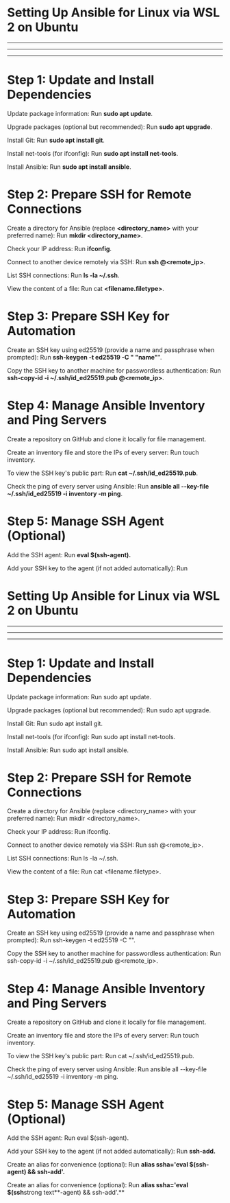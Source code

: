 
# Setting Up Ansible for Linux via WSL 2 on Ubuntu
*********************************************************

*********************************************************

*********************************************************

# Step 1: Update and Install Dependencies

Update package information:
 Run **sudo apt update**.

Upgrade packages (optional but recommended):
 Run **sudo apt upgrade**.

Install Git:
 Run **sudo apt install git**.

Install net-tools (for ifconfig):
 Run **sudo apt install net-tools**.

Install Ansible:
 Run **sudo apt install ansible**.

# Step 2: Prepare SSH for Remote Connections

Create a directory for Ansible (replace **<directory_name>** with your preferred name):
 Run **mkdir <directory_name>**.

Check your IP address:
 Run **ifconfig**.

Connect to another device remotely via SSH:
 Run **ssh <username>@<remote_ip>**.

List SSH connections:
 Run **ls -la ~/.ssh**.

View the content of a file:
 Run cat **<filename.filetype>**.

# Step 3: Prepare SSH Key for Automation

Create an SSH key using ed25519 (provide a name and passphrase when prompted):
 Run **ssh-keygen -t ed25519 -C " "name"**".

Copy the SSH key to another machine for passwordless authentication:
 Run **ssh-copy-id -i ~/.ssh/id_ed25519.pub <username>@<remote_ip>**.

# Step 4: Manage Ansible Inventory and Ping Servers

Create a repository on GitHub and clone it locally for file management.

Create an inventory file and store the IPs of every server: 
 Run touch inventory.

To view the SSH key's public part:
 Run **cat ~/.ssh/id_ed25519.pub**.

Check the ping of every server using Ansible:
 Run **ansible all --key-file ~/.ssh/id_ed25519 -i inventory -m ping**.

# Step 5: Manage SSH Agent (Optional)

Add the SSH agent:
 Run **eval $(ssh-agent).**

Add your SSH key to the agent (if not added automatically):
 Run
# Setting Up Ansible for Linux via WSL 2 on Ubuntu
*********************************************************

*********************************************************

*********************************************************

# Step 1: Update and Install Dependencies

Update package information:
 Run sudo apt update.

Upgrade packages (optional but recommended):
 Run sudo apt upgrade.

Install Git:
 Run sudo apt install git.

Install net-tools (for ifconfig):
 Run sudo apt install net-tools.

Install Ansible:
 Run sudo apt install ansible.

# Step 2: Prepare SSH for Remote Connections

Create a directory for Ansible (replace <directory_name> with your preferred name):
 Run mkdir <directory_name>.

Check your IP address:
 Run ifconfig.

Connect to another device remotely via SSH:
 Run ssh <username>@<remote_ip>.

List SSH connections:
 Run ls -la ~/.ssh.

View the content of a file:
 Run cat <filename.filetype>.

# Step 3: Prepare SSH Key for Automation

Create an SSH key using ed25519 (provide a name and passphrase when prompted):
 Run ssh-keygen -t ed25519 -C "<comment>".

Copy the SSH key to another machine for passwordless authentication:
 Run ssh-copy-id -i ~/.ssh/id_ed25519.pub <username>@<remote_ip>.

# Step 4: Manage Ansible Inventory and Ping Servers

Create a repository on GitHub and clone it locally for file management.

Create an inventory file and store the IPs of every server: 
 Run touch inventory.

To view the SSH key's public part:
 Run cat ~/.ssh/id_ed25519.pub.

Check the ping of every server using Ansible:
 Run ansible all --key-file ~/.ssh/id_ed25519 -i inventory -m ping.

# Step 5: Manage SSH Agent (Optional)

Add the SSH agent:
 Run eval $(ssh-agent).

Add your SSH key to the agent (if not added automatically):
 Run **ssh-add.**

Create an alias for convenience (optional):
 Run **alias ssha='eval $(ssh-agent) && ssh-add'.**


Create an alias for convenience (optional):
 Run **alias ssha='eval $(ssh**strong text**-agent) && ssh-add'.**
